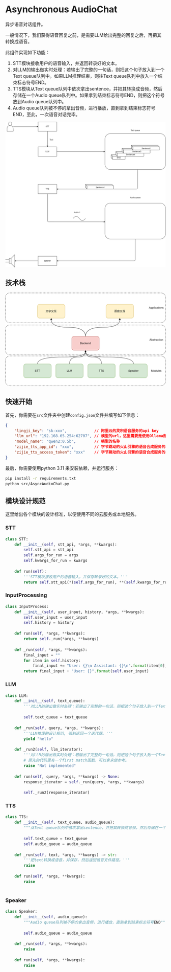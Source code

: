 # Asynchronous AudioChat
异步语音对话组件。

一般情况下，我们获得语音回复之前，是需要LLM给出完整的回复之后，再把其转换成语音。

此组件实现如下功能：
1. STT模块接收用户的语音输入，并返回转录好的文本。
2. 对LLM的输出做实时处理：若输出了完整的一句话，则把这个句子放入到一个Text queue队列中。如果LLM推理结束，则往Text queue队列中放入一个结束标志符号END。
3. TTS模块从Text queue队列中依次拿出sentence，并把其转换成音频，然后存储在一个Audio queue队列中。如果拿到结束标志符号END，则把这个符号放到Audio queue队列中。
4. Audio queue队列被不停的拿出音频，进行播放，直到拿到结束标志符号END，至此，一次语音对话完毕。

![alt text](arch/architecture.png)

## 技术栈
![alt text](<arch/stack of tech.png>)

## 快速开始
首先，你需要在`src`文件夹中创建`config.json`文件并填写如下信息：
```json
{
    "lingji_key": "sk-xxx",            // 阿里云的灵积语音服务的api key                             
    "llm_url": "192.168.65.254:62707", // 模型的url，这里需要是使用Ollama部署的模型
    "model_name": "qwen2:0.5b",        // 模型的名称
    "zijie_tts_app_id": "xxx",         // 字节跳动的火山引擎的语音合成服务的app id
    "zijie_tts_access_token": "xxx"    // 字节跳动的火山引擎的语音合成服务的access token
}
```
最后，你需要使用python 3.11 来安装依赖，并运行服务：
```bash
pip install -r requirements.txt
python src/AsyncAudioChat.py
```
## 模块设计规范
这里给出各个模块的设计标准，以便使用不同的云服务或本地服务。
### STT
```python
class STT:
    def __init__(self, stt_api, *args, **kwargs):
        self.stt_api = stt_api
        self.args_for_run = args
        self.kwargs_for_run = kwargs

    def run(self):
        '''STT模块接收用户的语音输入，并保存转录好的文本。'''
        return self.stt_api(*(self.args_for_run), **(self.kwargs_for_run))
```
### InputProcessing
```python
class InputProcess:
    def __init__(self, user_input, history, *args, **kwargs):
        self.user_input = user_input
        self.history = history
    
    def run(self, *args, **kwargs):
        return self._run(*args, **kwargs)
    
    def _run(self, *args, **kwargs):
        final_input = ""
        for item in self.history:
            final_input += "User: {}\n Assistant: {}\n".format(item[0], item[1])
        return final_input + "User: {}".format(self.user_input)
```

### LLM
```python
class LLM:
    def __init__(self, text_queue):
        '''对LLM的输出做实时处理：若输出了完整的一句话，则把这个句子放入到一个Text queue队列中。如果LLM推理结束，则往Text queue队列中放入一个结束标志符号END。'''

        self.text_queue = text_queue
    
    def _run(self, query, *args, **kwargs):
        '''LLM推理的设计规范, 强制返回一个迭代器。'''
        yield "hello"

    def _run2(self, llm_iterator):
        '''对LLM的输出做实时处理：若输出了完整的一句话，则把这个句子放入到一个Text queue队列中。如果LLM推理结束，则往Text queue队列中放入一个结束标志符号END。'''
        # 原先的代码里有一个first match函数，可以拿来做参考。
        raise "Not implemented"

    def run(self, query, *args, **kwargs) -> None:
        response_iterator = self._run(query, *args, **kwargs)

        self._run2(response_iterator)
```
### TTS
```python
class TTS:
    def __init__(self, text_queue, audio_queue):
        """从Text queue队列中依次拿出sentence，并把其转换成音频，然后存储在一个Audio queue队列中。如果拿到结束标志符号END，则把这个符号放到Audio queue队列中。"""

        self.text_queue = text_queue
        self.audio_queue = audio_queue
    
    def _run(self, text, *args, **kwargs) -> str:
        '''把text转换成语音，并保存，然后返回语音文件路径。'''
        raise
    
    def run(self, *args, **kwargs):
        raise
    
```
### Speaker
```python
class Speaker:
    def __init__(self, audio_queue):
        """Audio queue队列被不停的拿出音频，进行播放，直到拿到结束标志符号END"""

        self.audio_queue = audio_queue
    
    def _run(self, *args, **kwargs):
        raise
    
    def run(self, *args, **kwargs):
        raise
```